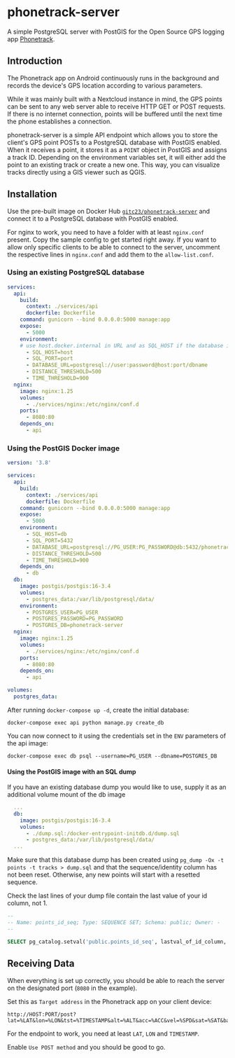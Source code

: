# phonetrack-server
A simple PostgreSQL server with PostGIS for the Open Source GPS logging app [Phonetrack](https://f-droid.org/en/packages/net.eneiluj.nextcloud.phonetrack/).

## Introduction
The Phonetrack app on Android continuously runs in the background and records the device's GPS location according to various parameters.

While it was mainly built with a Nextcloud instance in mind, the GPS points can be sent to any web server able to receive HTTP GET or POST requests.
If there is no internet connection, points will be buffered until the next time the phone establishes a connection.

phonetrack-server is a simple API endpoint which allows you to store the client's GPS point POSTs to a PostgreSQL database with PostGIS enabled. When it receives a point, it stores it as a `POINT` object in PostGIS and assigns a track ID. Depending on the environment variables set, it will either add the point to an existing track or create a new one. This way, you can visualize tracks directly using a GIS viewer such as QGIS.

## Installation
Use the pre-built image on Docker Hub [`gitc23/phonetrack-server`](https://hub.docker.com/r/gitc23/phonetrack-server) and connect it to a PostgreSQL database with PostGIS enabled.

For nginx to work, you need to have a folder with at least `nginx.conf` present. Copy the sample config to get started right away. If you want to allow only specific clients to be able to connect to the server, uncomment the respective lines in `nginx.conf` and add them to the `allow-list.conf`.

### Using an existing PostgreSQL database

```yaml
services:
  api:
    build: 
      context: ./services/api
      dockerfile: Dockerfile
    command: gunicorn --bind 0.0.0.0:5000 manage:app
    expose:
      - 5000
    environment:
    # use host.docker.internal in URL and as SQL_HOST if the database is on the same machine
      - SQL_HOST=host
      - SQL_PORT=port
      - DATABASE_URL=postgresql://user:password@host:port/dbname
      - DISTANCE_THRESHOLD=500
      - TIME_THRESHOLD=900
  nginx:
    image: nginx:1.25
    volumes:
      - ./services/nginx:/etc/nginx/conf.d
    ports:
      - 8080:80
    depends_on:
      - api
```

### Using the PostGIS Docker image
```yaml
version: '3.8'

services:
  api:
    build: 
      context: ./services/api
      dockerfile: Dockerfile
    command: gunicorn --bind 0.0.0.0:5000 manage:app
    expose:
      - 5000
    environment:
      - SQL_HOST=db
      - SQL_PORT=5432
      - DATABASE_URL=postgresql://PG_USER:PG_PASSWORD@db:5432/phonetrack-server
      - DISTANCE_THRESHOLD=500
      - TIME_THRESHOLD=900
    depends_on:
      - db
  db:
    image: postgis/postgis:16-3.4
    volumes:
      - postgres_data:/var/lib/postgresql/data/
    environment:
      - POSTGRES_USER=PG_USER
      - POSTGRES_PASSWORD=PG_PASSWORD
      - POSTGRES_DB=phonetrack-server
  nginx:
    image: nginx:1.25
    volumes:
      - ./services/nginx:/etc/nginx/conf.d
    ports:
      - 8080:80
    depends_on:
      - api

volumes:
  postgres_data:
```

After running `docker-compose up -d`, create the initial database:
```shell
docker-compose exec api python manage.py create_db
```

You can now connect to it using the credentials set in the `ENV` parameters of the api image:
```shell
docker-compose exec db psql --username=PG_USER --dbname=POSTGRES_DB
```

#### Using the PostGIS image with an SQL dump
If you have an existing database dump you would like to use, supply it as an additional volume mount of the db image
```yaml
  ...
  db:
    image: postgis/postgis:16-3.4
    volumes:
      - ./dump.sql:/docker-entrypoint-initdb.d/dump.sql
      - postgres_data:/var/lib/postgresql/data/
  ...
```

Make sure that this database dump has been created using `pg_dump -Ox -t points -t tracks > dump.sql`
and that the sequence/identity column has not been reset. Otherwise, any new points will start with a resetted sequence.

Check the last lines of your dump file contain the last value of your id column, not 1.
```sql
--
-- Name: points_id_seq; Type: SEQUENCE SET; Schema: public; Owner: -
--

SELECT pg_catalog.setval('public.points_id_seq', lastval_of_id_column, true);
```

## Receiving Data
When everything is set up correctly, you should be able to reach the server on the designated port (`8080` in the example).

Set this as `Target address` in the Phonetrack app on your client device: 
```
http://HOST:PORT/post?lat=%LAT&lon=%LON&tst=%TIMESTAMP&alt=%ALT&acc=%ACC&vel=%SPD&sat=%SAT&batt=%BATT&tid=%UA
```
For the endpoint to work, you need at least `LAT`, `LON` and `TIMESTAMP`.

Enable `Use POST method` and you should be good to go.